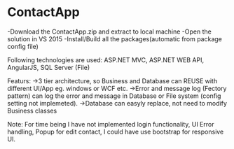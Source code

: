 # ContactApp
-Download the ContactApp.zip and extract to local machine
-Open the solution in VS 2015
-Install/Build all the packages(automatic from package config file)

Following technologies are used:
ASP.NET MVC,
ASP.NET WEB API,
AngularJS,
SQL Server (File)

Featurs: 
->3 tier architecture, so Business and Database can REUSE with different UI/App eg. windows or WCF etc.
->Error and message log (Fectory pattern) can log the error and message in Database or File system (config setting not implemeted).
->Database can easyly replace, not need to modify Business classes

 
Note:
For time being I have not implemented login functionality, UI Error handling, Popup for edit contact, I could have use bootstrap for responsive UI.
